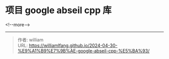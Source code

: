 # 项目 google abseil cpp 库




&lt;!--more--&gt;



---

> 作者: william  
> URL: https://williamlfang.github.io/2024-04-30-%E9%A1%B9%E7%9B%AE-google-abseil-cpp-%E5%BA%93/  

